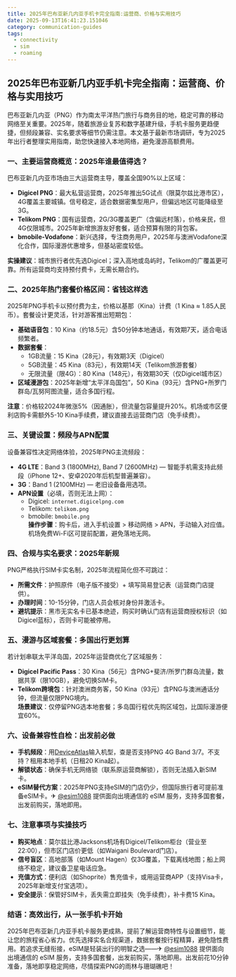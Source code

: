 ```yaml
---
title: 2025年巴布亚新几内亚手机卡完全指南:运营商、价格与实用技巧
date: 2025-09-13T16:41:23.151046
category: communication-guides
tags:
  - connectivity
  - sim
  - roaming
---
```


## 2025年巴布亚新几内亚手机卡完全指南：运营商、价格与实用技巧

巴布亚新几内亚（PNG）作为南太平洋热门旅行与商务目的地，稳定可靠的移动网络至关重要。2025年，随着旅游业复苏和数字基建升级，手机卡服务更趋便捷，但频段兼容、实名要求等细节仍需注意。本文基于最新市场调研，专为2025年出行者整理实用指南，助您快速接入本地网络，避免漫游高额费用。

### 一、主要运营商概览：2025年谁最值得选？
巴布亚新几内亚市场由三大运营商主导，覆盖全国90%以上区域：
- **Digicel PNG**：最大私营运营商，2025年推出5G试点（限莫尔兹比港市区），4G覆盖主要城镇。信号稳定，适合数据密集型用户，但偏远地区可能降级至3G。
- **Telikom PNG**：国有运营商，2G/3G覆盖更广（含偏远村落），价格亲民，但4G仅限城市。2025年新增旅游友好套餐，适合预算有限的背包客。
- **bmobile-Vodafone**：新兴选择，专注商务用户，2025年与澳洲Vodafone深化合作，国际漫游优惠增多，但基站密度较低。

**实操建议**：城市旅行者优先选Digicel；深入高地或岛屿时，Telikom的广覆盖更可靠。所有运营商均支持预付费卡，无需长期合约。

### 二、2025年热门套餐价格区间：省钱这样选
2025年PNG手机卡以预付费为主，价格以基那（Kina）计费（1 Kina ≈ 1.85人民币）。套餐设计更灵活，针对游客推出短期包：
- **基础语音包**：10 Kina（约18.5元）含50分钟本地通话，有效期7天，适合电话频繁者。
- **数据套餐**：  
  - 1GB流量：15 Kina（28元），有效期3天（Digicel）  
  - 5GB流量：45 Kina（83元），有效期14天（Telikom旅游套餐）  
  - 无限流量（限4G）：80 Kina（148元），有效期30天（仅Digicel城市区）  
- **区域漫游包**：2025年新增“太平洋岛国包”，50 Kina（93元）含PNG+所罗门群岛/瓦努阿图流量，适合多国行程。

**注意**：价格较2024年微涨5%（因通胀），但流量包容量提升20%。机场或市区便利店购卡需额外5-10 Kina手续费，建议直接去运营商门店（免手续费）。

### 三、关键设置：频段与APN配置
设备兼容性决定网络体验，2025年PNG主流频段：
- **4G LTE**：Band 3 (1800MHz), Band 7 (2600MHz) — 智能手机需支持此频段（iPhone 12+、安卓2020年后机型普遍兼容）。
- **3G**：Band 1 (2100MHz) — 老旧设备备用选项。
- **APN设置**（必填，否则无法上网）：  
  - Digicel: `internet.digicelpng.com`  
  - Telikom: `telikom.png`  
  - bmobile: `bmobile.png`  
  **操作步骤**：购卡后，进入手机设置 > 移动网络 > APN，手动输入对应值。机场免费Wi-Fi区可提前配置，避免落地无网。

### 四、合规与实名要求：2025年新规
PNG严格执行SIM卡实名制，2025年流程简化但不可跳过：
- **所需文件**：护照原件（电子版不接受）+ 填写简易登记表（运营商门店提供）。
- **办理时间**：10-15分钟，门店人员会核对身份并激活卡。  
- **避坑提示**：黑市无实名卡已基本绝迹，购买时确认门店有运营商授权标识（如Digicel蓝标），否则卡可能被停用。

### 五、漫游与区域套餐：多国出行更划算
若计划串联太平洋岛国，2025年运营商优化了区域服务：
- **Digicel Pacific Pass**：30 Kina（56元）含PNG+斐济/所罗门群岛流量，数据共享（限10GB），避免切换SIM卡。
- **Telikom跨境包**：针对澳洲商务客，50 Kina（93元）含PNG与澳洲通话分钟，但流量仅限PNG境内。  
**场景建议**：仅停留PNG选本地套餐；多岛国行程优先购区域包，比国际漫游便宜60%。

### 六、设备兼容性自检：出发前必做
- **手机频段**：用[DeviceAtlas](https://deviceatlas.com)输入机型，查是否支持PNG 4G Band 3/7。不支持？租用本地手机（日租20 Kina起）。
- **解锁状态**：确保手机无网络锁（联系原运营商解锁），否则无法插入新SIM卡。
- **eSIM替代方案**：2025年PNG支持eSIM的门店仍少，但国际旅行者可提前准备eSIM卡。✈ [@esim1088](https://t.me/s/esim1088) 提供面向出境通信的 eSIM 服务，支持多国套餐，出发前购买，落地即用。

### 七、注意事项与实操技巧
- **购买地点**：莫尔兹比港Jacksons机场有Digicel/Telikom柜台（营业至22:00），但市区门店价更低（如Waigani Boulevard门店）。
- **信号盲区**：高地部落（如Mount Hagen）仅3G覆盖，下载离线地图；船上网络不稳定，建议备卫星电话应急。
- **充值方式**：便利店（如Shoprite）售充值卡，或用运营商APP（支持Visa卡，2025年新增支付宝选项）。
- **安全提示**：保管好SIM卡，丢失需立即挂失（免手续费），补卡费15 Kina。

### 结语：高效出行，从一张手机卡开始
2025年巴布亚新几内亚手机卡服务更成熟，提前了解运营商特性与设置细节，能让您的旅程省心省力。优先选择实名合规渠道，数据套餐按行程精算，避免隐性费用。若追求无缝衔接，eSIM是轻装出行的明智之选——✈ [@esim1088](https://t.me/s/esim1088) 提供面向出境通信的 eSIM 服务，支持多国套餐，出发前购买，落地即用。出发前花10分钟准备，落地即享稳定网络，尽情探索PNG的雨林与珊瑚礁吧！